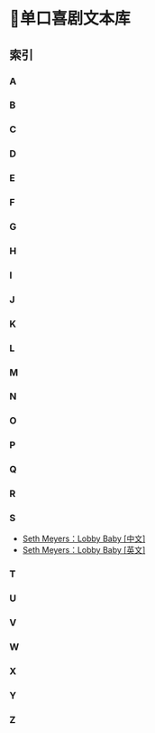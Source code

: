 ﻿# 📓单口喜剧文本库
## 索引
### A
### B
### C
### D
### E
### F
### G
### H
### I
### J
### K
### L
### M
### N
### O
### P
### Q
### R
### S
- [Seth Meyers：Lobby Baby [中文]](https://github.com/xifan2333/stand-up-comedy-subtitles/blob/main/subtitles/Seth%20Meyers%EF%BC%9ALobby%20Baby.zh-Hans.txt)
- [Seth Meyers：Lobby Baby [英文]](https://github.com/xifan2333/stand-up-comedy-subtitles/blob/main/subtitles/Seth%20Meyers%EF%BC%9ALobby%20Baby.en.txt)
### T
### U
### V
### W
### X
### Y
### Z
